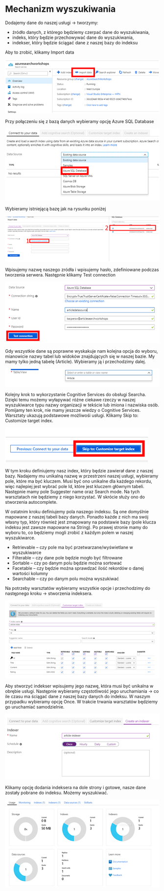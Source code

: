 # Mechanizm wyszukiwania

Dodajemy dane do naszej usługi -&gt; tworzymy:

* źródło danych, z którego będziemy czerpać dane do wyszukiwania, 
* indeks, który będzie przechowywać dane do wyszukiwania,
* indekser, który będzie ściągać dane z naszej bazy do indeksu

Aby to zrobić, klikamy Import data

![](../../.gitbook/assets/image%20%2823%29.png)

Przy połączeniu się z bazą danych wybieramy opcję Azure SQL Database

![](../../.gitbook/assets/image%20%2879%29.png)

Wybieramy istniejącą bazę jak na rysunku poniżej

![](../../.gitbook/assets/image%20%2862%29.png)

Wpisujemy nazwę naszego zródła i wpisujemy hasło, zdefiniowane podczas tworzenia serwera. Następnie klikamy Test connection

![](../../.gitbook/assets/image%20%285%29.png)

Gdy wszystkie dane są poprawne wyskakuje nam kolejna opcja do wyboru, mianowicie nazwy tabel lub widoków znajdujących się w naszej bazie. My mamy tylko jedną tabelę \(Article\). Wybieramy ją i przechodzimy dalej.

![](../../.gitbook/assets/image%20%2857%29.png)

Kolejny krok to wykorzystanie Cognitive Services do obsługi Searcha. Dzięki temu możemy wyłapywać różne ciekawe rzeczy w naszej wyszukiwarce typu nazwy organizacji w tekście lub imiona i nazwiska osób. Pomijamy ten krok, nie mamy jeszcze wiedzy o Cognitive Services. Warsztaty ukazują podstawowe możliwośi usługi. Klikamy Skip to: Customize target index.

![](../../.gitbook/assets/image%20%2829%29.png)

W tym kroku definiujemy nasz index, który będzie zawierał dane z naszej bazy. Nadajemy mu unikalną nazwę w przestrzeni naszej usługi, wybieramy pole, które ma być kluczem. Musi być ono unikalne dla każdego rekordu, więc najlepiej jest wybrać pole Id, które jest kluczem głównym tabeli. Następnie mamy pole Suggester name oraz Search mode. Na tych warsztatach nie będziemy z niego korzystać. W skrócie służy ono do stworzenia autocomplete.

W ostatnim kroku definiujemy pola naszego indeksu. Są one domyślnie mapowane z naszej tabeli bazy danych. Ponadto każde z nich ma swój własny typ, który również jest zmapowany na podstawie bazy \(pole klucza indeksu jest zawsze mapowane na String\). Po prawej stronie mamy do wyboru to, co będziemy mogli zrobić z każdym polem w naszej wyszukiwarce.

* Retrievable – czy pole ma być przetwarzane/wyświetlane w wyszukiwarce
* Filterable – czy dane pole będzie mogło być filtrowane
* Sortable – czy po danym polu będzie można sortować
* Facetable – czy będzie można sprawdzać ilość rekordów o danej wartości kolumny
* Searchable – czy po danym polu można wyszukiwać

Na potrzeby warsztatów wybieramy wszystkie opcje i przechodzimy do następnego kroku -&gt; stworzenia indeksera.

![](../../.gitbook/assets/image%20%2856%29.png)

Aby stworzyć indekser wpisujemy jego nazwę, która musi być unikalna w obrębie usługi. Następnie wybieramy częstotliwość jego uruchamiania -&gt; co ile czasu ma ściągać dane z naszej bazy danych do indeksu. W naszym przypadku wybieramy opcję Once. W trakcie trwania warsztatów będziemy go uruchamiać samodzielnie.

![](../../.gitbook/assets/image%20%2852%29.png)

Klikamy opcję dodania indeksera na dole strony i gotowe, nasze dane zostały pobrane do indeksu. Możemy wyszukiwać.

![](../../.gitbook/assets/image%20%2855%29.png)

